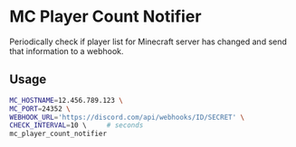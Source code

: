 # MC Player Count Notifier

Periodically check if player list for Minecraft server has changed and send that information to a webhook.

## Usage

```bash
MC_HOSTNAME=12.456.789.123 \
MC_PORT=24352 \
WEBHOOK_URL='https://discord.com/api/webhooks/ID/SECRET' \
CHECK_INTERVAL=10 \     # seconds
mc_player_count_notifier
```
